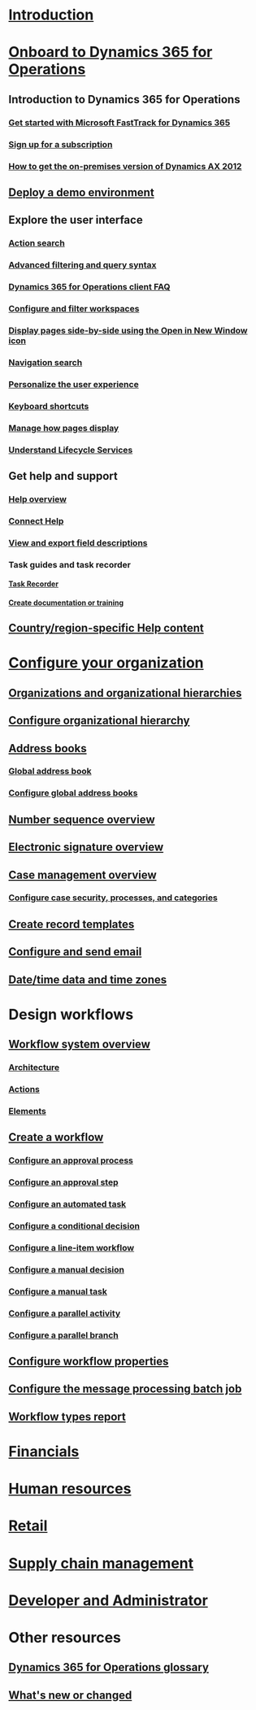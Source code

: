 # [Introduction](index.md)

# [Onboard to Dynamics 365 for Operations](get-started/onboarding-home.md)
## Introduction to Dynamics 365 for Operations
### [Get started with Microsoft FastTrack for Dynamics 365](get-started/fasttrack-dynamics-365-overview.md)
### [Sign up for a subscription](/dynamics365/unified-operations/dev-itpro/dev-tools/sign-up-preview-subscription?toc=/dynamics365/unified-operations/toc.json)
### [How to get the on-premises version of Dynamics AX 2012](/dynamics365/unified-operations/dev-itpro/deployment/csp-download-customersource?toc=/dynamics365/unified-operations/toc.json)
## [Deploy a demo environment](/dynamics365/unified-operations/dev-itpro/deployment/deploy-demo-environment?toc=/dynamics365/unified-operations/toc.json)

## Explore the user interface
### [Action search](get-started/action-search.md)
### [Advanced filtering and query syntax](get-started/advanced-filtering-query-options.md)
### [Dynamics 365 for Operations client FAQ](get-started/client-faq.md)
### [Configure and filter workspaces](get-started/configure-filter-workspaces.md)
### [Display pages side-by-side using the Open in New Window icon](get-started/display-pages-side-by-side.md)
### [Navigation search](get-started/navigation-search.md)
### [Personalize the user experience](get-started/personalize-user-experience.md)
### [Keyboard shortcuts](get-started/shortcut-keys.md)
### [Manage how pages display](get-started/window-management.md)
### [Understand Lifecycle Services](/dynamics365/unified-operations/dev-itpro/lifecycle-services/lcs-works-lcs?toc=/dynamics365/unified-operations/toc.json)

## Get help and support
### [Help overview](/dynamics365/unified-operations/dev-itpro/get-started/help-overview?toc=/dynamics365/unified-operations/toc.json)
### [Connect Help](/dynamics365/unified-operations/dev-itpro/get-started/help-connect?toc=/dynamics365/unified-operations/toc.json)
### [View and export field descriptions](get-started/view-export-field-descriptions.md)

### Task guides and task recorder
#### [Task Recorder](/dynamics365/unified-operations/dev-itpro/user-interface/task-recorder?toc=/dynamics365/unified-operations/toc.json)
#### [Create documentation or training](/dynamics365/unified-operations/dev-itpro/user-interface/task-recorder?toc=/dynamics365/unified-operations/toc.json)

## [Country/region-specific Help content](/dynamics365/unified-operations/dev-itpro/lcs-solutions/country-region?toc=/dynamics365/unified-operations/toc.json)

# [Configure your organization](organization-administration/organization-administration-home-page.md)
## [Organizations and organizational hierarchies](organization-administration/organizations-organizational-hierarchies.md)
## [Configure organizational hierarchy](organization-administration/plan-organizational-hierarchy.md)
## [Address books](organization-administration/qa-address-books.md)
### [Global address book](organization-administration/overview-global-address-book.md)
### [Configure global address books](organization-administration/plan-configuration-global-address-book-additional-address-books.md)
## [Number sequence overview](organization-administration/number-sequence-overview.md)
## [Electronic signature overview](organization-administration/electronic-signature-overview.md)
## [Case management overview](organization-administration/cases.md)
### [Configure case security, processes, and categories](organization-administration/plan-case-management.md)
## [Create record templates](organization-administration/record-templates.md)
## [Configure and send email](organization-administration/configure-email.md)
## [Date/time data and time zones](organization-administration/date-time-zones.md)

# Design workflows
## [Workflow system overview](organization-administration/overview-workflow-system.md)
### [Architecture](organization-administration/workflow-system-architecture.md)
### [Actions](organization-administration/workflow-actions.md)
### [Elements](organization-administration/workflow-elements.md)
## [Create a workflow](organization-administration/create-workflow.md)
### [Configure an approval process](organization-administration/configure-approval-process-workflow.md)
### [Configure an approval step](organization-administration/configure-approval-step-workflow.md)
### [Configure an automated task](organization-administration/configure-automated-task-workflow.md)
### [Configure a conditional decision](organization-administration/configure-conditional-decision-workflow.md)
### [Configure a line-item workflow](organization-administration/configure-line-item-workflow.md)
### [Configure a manual decision](organization-administration/configure-manual-decision-workflow.md)
### [Configure a manual task](organization-administration/configure-manual-task-workflow.md)
### [Configure a parallel activity](organization-administration/configure-parallel-activity-workflow.md)
### [Configure a parallel branch](organization-administration/configure-parallel-branch-workflow.md)
## [Configure workflow properties](organization-administration/configure-workflow-properties.md)
## [Configure the message processing batch job](organization-administration/workflow-batch-job-critical.md)
## [Workflow types report](organization-administration/workflow-types-report.md)

# [Financials](/dynamics365/unified-operations/financials/index)

# [Human resources](/dynamics365/unified-operations/talent/index)

# [Retail](/dynamics365/unified-operations/retail/index)

# [Supply chain management](/dynamics365/unified-operations/supply-chain/index)

# [Developer and Administrator](/dynamics365/unified-operations/dev-itpro/index)

# Other resources
## [Dynamics 365 for Operations glossary](get-started/glossary.md)
## [What's new or changed](/dynamics365/unified-operations/dev-itpro/get-started/whats-new-changed?toc=/dynamics365/unified-operations/toc.json)

